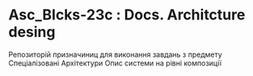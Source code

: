# Asc_BIcks-23c : Docs. Architcture desing
Репозиторій призначиниц для виконання завдань з предмету Спеціалізовані Архітектури
Опис системи на рівні композиції